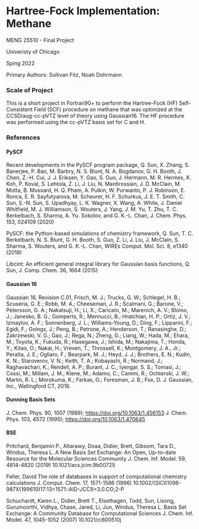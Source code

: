# Hartree-Fock Implementation: Methane
MENG 25510 - Final Project 

Univeristy of Chicago

Sping 2022

Primary Authors: Sullivan Fitz, Noah Dohrmann

### Scale of Project

This is a short project in Fortran90+ to perform the Hartree-Fock (HF) Self-Consistent Field (SCF) procedure on methane 
that was optimized at the CCSD/aug-cc-pVTZ level of theory using Gaussian16. The HF procedure was performed using the cc-pVTZ basis set for C and H. 


### References

#### PySCF
Recent developments in the PySCF program package, Q. Sun, X. Zhang, S. Banerjee, P. Bao, M. Barbry, N. S. Blunt, N. A. Bogdanov, G. H. Booth, J. Chen, Z.-H. Cui, J. J. Eriksen, Y. Gao, S. Guo, J. Hermann, M. R. Hermes, K. Koh, P. Koval, S. Lehtola, Z. Li, J. Liu, N. Mardirossian, J. D. McClain, M. Motta, B. Mussard, H. Q. Pham, A. Pulkin, W. Purwanto, P. J. Robinson, E. Ronca, E. R. Sayfutyarova, M. Scheurer, H. F. Schurkus, J. E. T. Smith, C. Sun, S.-N. Sun, S. Upadhyay, L. K. Wagner, X. Wang, A. White, J. Daniel Whitfield, M. J. Williamson, S. Wouters, J. Yang, J. M. Yu, T. Zhu, T. C. Berkelbach, S. Sharma, A. Yu. Sokolov, and G. K.-L. Chan, J. Chem. Phys. 153, 024109 (2020)

PySCF: the Python-based simulations of chemistry framework, Q. Sun, T. C. Berkelbach, N. S. Blunt, G. H. Booth, S. Guo, Z. Li, J. Liu, J. McClain, S. Sharma, S. Wouters, and G. K.-L. Chan, WIREs Comput. Mol. Sci. 8, e1340 (2018)

Libcint: An efficient general integral library for Gaussian basis functions, Q. Sun, J. Comp. Chem. 36, 1664 (2015)

#### Gaussian 16

Gaussian 16, Revision C.01, Frisch, M. J.; Trucks, G. W.; Schlegel, H. B.; Scuseria, G. E.; Robb, M. A.; Cheeseman, J. R.; Scalmani, G.; Barone, V.; Petersson, G. A.; Nakatsuji, H.; Li, X.; Caricato, M.; Marenich, A. V.; Bloino, J.; Janesko, B. G.; Gomperts, R.; Mennucci, B.; Hratchian, H. P.; Ortiz, J. V.; Izmaylov, A. F.; Sonnenberg, J. L.; Williams-Young, D.; Ding, F.; Lipparini, F.; Egidi, F.; Goings, J.; Peng, B.; Petrone, A.; Henderson, T.; Ranasinghe, D.; Zakrzewski, V. G.; Gao, J.; Rega, N.; Zheng, G.; Liang, W.; Hada, M.; Ehara, M.; Toyota, K.; Fukuda, R.; Hasegawa, J.; Ishida, M.; Nakajima, T.; Honda, Y.; Kitao, O.; Nakai, H.; Vreven, T.; Throssell, K.; Montgomery, J. A., Jr.; Peralta, J. E.; Ogliaro, F.; Bearpark, M. J.; Heyd, J. J.; Brothers, E. N.; Kudin, K. N.; Staroverov, V. N.; Keith, T. A.; Kobayashi, R.; Normand, J.; Raghavachari, K.; Rendell, A. P.; Burant, J. C.; Iyengar, S. S.; Tomasi, J.; Cossi, M.; Millam, J. M.; Klene, M.; Adamo, C.; Cammi, R.; Ochterski, J. W.; Martin, R. L.; Morokuma, K.; Farkas, O.; Foresman, J. B.; Fox, D. J. Gaussian, Inc., Wallingford CT, 2016.

#### Dunning Basis Sets
J. Chem. Phys. 90, 1007 (1989); https://doi.org/10.1063/1.456153
J. Chem. Phys. 103, 4572 (1995); https://doi.org/10.1063/1.470645

#### BSE
Pritchard, Benjamin P., Altarawy, Doaa, Didier, Brett, Gibsom, Tara
            D., Windus, Theresa L.
    A New Basis Set Exchange: An Open, Up-to-date Resource for the
            Molecular Sciences Community
    J. Chem. Inf. Model. 59, 4814-4820 (2019)
    10.1021/acs.jcim.9b00725
   
 Feller, David
    The role of databases in support of computational chemistry
            calculations
    J. Comput. Chem. 17, 1571-1586 (1996)
    10.1002/(SICI)1096-987X(199610)17:13<1571::AID-JCC9>3.0.CO;2-P
    
Schuchardt, Karen L., Didier, Brett T., Elsethagen, Todd, Sun, Lisong,
            Gurumoorthi, Vidhya, Chase, Jared, Li, Jun, Windus, Theresa L.
    Basis Set Exchange: A Community Database for Computational Sciences
    J. Chem. Inf. Model. 47, 1045-1052 (2007)
    10.1021/ci600510j
